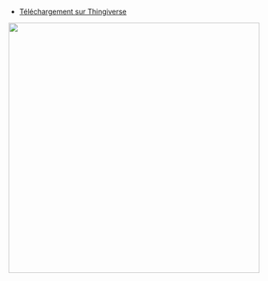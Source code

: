 - [Téléchargement sur Thingiverse](https://www.thingiverse.com/thing:4983461)  

<p align="center">  
  <img src="https://user-images.githubusercontent.com/62854582/164977005-87233b8d-f159-4a79-b3d2-10fbd630d6af.png" width="500"/>  
</p>
